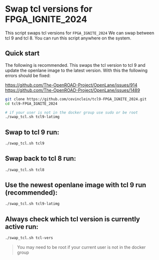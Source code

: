 # Swap tcl versions for FPGA_IGNITE_2024

This script swaps tcl versions for `FPGA_IGNITE_2024`
We can swap between tcl 9 and tcl 8. You can run this
script anywhere on the system.

## Quick start

The following is recommended. This swaps the tcl version
to tcl 9 and update the openlane image to the latest version.
With this the following errors should be fixed:

https://github.com/The-OpenROAD-Project/OpenLane/issues/914
https://github.com/The-OpenROAD-Project/OpenLane/issues/1489

```bash
git clone https://github.com/cevinclein/tcl9-FPGA_IGNITE_2024.git
cd tcl9-FPGA_IGNITE_2024

# if your user is not in the docker group use sudo or be root
./swap_tcl.sh tcl9-latimg 
``` 

## Swap to tcl 9 run:

```bash
./swap_tcl.sh tcl9
```

## Swap back to tcl 8 run:

```bash
./swap_tcl.sh tcl8
```

## Use the newest openlane image with tcl 9 run (recommended):

```bash
./swap_tcl.sh tcl9-latimg
```

## Always check which tcl version is currently active run:

```bash
./swap_tcl.sh tcl-vers
```

> You may need to be root if your current user is not in the docker group
